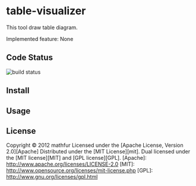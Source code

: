 table-visualizer
================
This tool draw table diagram.

Implemented feature: None

Code Status
-----------
![build status](https://travis-ci.org/mathfur/table-visualizer.png) 

Install
-------

Usage
-----

License
-------
Copyright &copy; 2012 mathfur
Licensed under the [Apache License,  Version 2.0][Apache]
Distributed under the [MIT License][mit].
Dual licensed under the [MIT license][MIT] and [GPL license][GPL].
[Apache]: http://www.apache.org/licenses/LICENSE-2.0
[MIT]: http://www.opensource.org/licenses/mit-license.php
[GPL]: http://www.gnu.org/licenses/gpl.html

